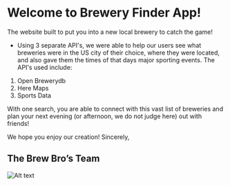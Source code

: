 
# Welcome to Brewery Finder App!

The website built to put you into a new local brewery to catch the game!
 - Using 3 separate API's, we were able to help our users see what breweries were in the US city of their choice, where they were located, and also gave them the times of that days major sporting events. 
 The API's used include:
 1. Open Brewerydb
 2. Here Maps 
 3. Sports Data
 

With one search, you are able to connect with this vast list of breweries and plan your next evening (or afternoon, we do not judge here) out with friends!
 
 

We hope you enjoy our creation!
Sincerely,
 ## The Brew Bro’s Team

 
![Alt text](?raw=true "Screen Shot")



